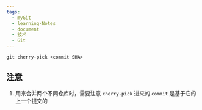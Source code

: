 ```yaml
---
tags:
  - myGit
  - learning-Notes
  - document
  - 技术
  - Git
---
```


`git cherry-pick <commit SHA>`

## 注意
1. 用来合并两个不同仓库时，需要注意 `cherry-pick` 进来的 `commit` 是基于它的上一个提交的